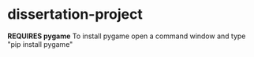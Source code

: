 # dissertation-project

**REQUIRES pygame**
To install pygame open a command window and type "pip install pygame"
